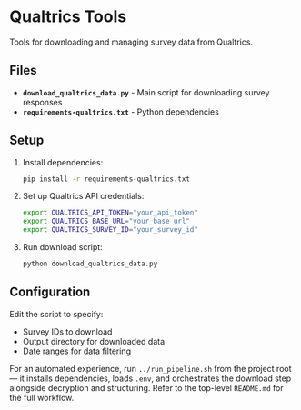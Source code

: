 # Qualtrics Tools

Tools for downloading and managing survey data from Qualtrics.

## Files

- **`download_qualtrics_data.py`** - Main script for downloading survey responses
- **`requirements-qualtrics.txt`** - Python dependencies

## Setup

1. Install dependencies:
   ```bash
   pip install -r requirements-qualtrics.txt
   ```

2. Set up Qualtrics API credentials:
   ```bash
   export QUALTRICS_API_TOKEN="your_api_token"
   export QUALTRICS_BASE_URL="your_base_url"
   export QUALTRICS_SURVEY_ID="your_survey_id"
   ```

3. Run download script:
   ```bash
   python download_qualtrics_data.py
   ```

## Configuration

Edit the script to specify:
- Survey IDs to download
- Output directory for downloaded data
- Date ranges for data filtering

For an automated experience, run `../run_pipeline.sh` from the project root—
it installs dependencies, loads `.env`, and orchestrates the download step alongside
decryption and structuring. Refer to the top-level `README.md` for the full workflow.